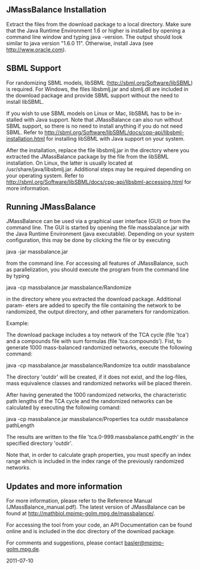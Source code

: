 
JMassBalance Installation
--------------------------

Extract the files from the download package to a local directory. Make sure that
the Java Runtime Environment 1.6 or higher is installed by opening a command
line window and typing java -version. The output should look similar to java
version "1.6.0 11". Otherwise, install Java (see http://www.oracle.com).


SBML Support
-------------

For randomizing SBML models, libSBML (http://sbml.org/Software/libSBML) is
required. For Windows, the files libsbmlj.jar and sbmlj.dll are included in the
download package and provide SBML support without the need to install libSBML.

If you wish to use SBML models on Linux or Mac, libSBML has to be in-
stalled with Java support. Note that JMassBalance can also run without SBML
support, so there is no need to install anything if you do not need SBML.
Refer to http://sbml.org/Software/libSBML/docs/cpp-api/libsbml-installation.html
for installing libSBML with Java support on your system.

After the installation, replace the file libsbmlj.jar in the directory where you
extracted the JMassBalance package by the file from the libSBML installation.
On Linux, the latter is usually located at /usr/share/java/libsbmlj.jar.
Additional steps may be required depending on your operating system. Refer
to http://sbml.org/Software/libSBML/docs/cpp-api/libsbml-accessing.html for
more information.


Running JMassBalance
---------------------

JMassBalance can be used via a graphical user interface (GUI) or from the
command line. The GUI is started by opening the file massbalance.jar with the
Java Runtime Environment (java executable). Depending on your system
configuration, this may be done by clicking the file or by executing 

java -jar massbalance.jar

from the command line. For accessing all features of JMassBalance, such as
parallelization, you should execute the program from the command line by typing

java -cp massbalance.jar massbalance/Randomize

in the directory where you extracted the download package. Additional param-
eters are added to specify the file containing the network to be randomized, the
output directory, and other parameters for randomization.

Example:

The download package includes a toy network of the TCA cycle (file 'tca') and
a compounds file with sum formulas (file 'tca.compounds'). Fist, to generate 1000
mass-balanced randomized networks, execute the following command:

java -cp massbalance.jar massbalance/Randomize tca outdir massbalance

The directory 'outdir' will be created, if it does not exist, and the log-files,
mass equivalence classes and randomized networks will be placed therein.

After having generated the 1000 randomized networks, the characteristic path
lengths of the TCA cycle and the randomized networks can be calculated by executing
the following comand:

java -cp massbalance.jar massbalance/Properties tca outdir massbalance pathLength

The results are written to the file 'tca.0-999.massbalance.pathLength' in the
specified directory 'outdir'.

Note that, in order to calculate graph properties, you must specify an index range
which is included in the index range of the previously randomized networks. 


Updates and more information
-----------------------------

For more information, please refer to the Reference Manual
(JMassBalance_manual.pdf). The latest version of JMassBalance can be found at 
http://mathbiol.mpimp-golm.mpg.de/massbalance/.

For accessing the tool from your code, an API Documentation can be found online
and is included in the doc directory of the download package.

For comments and suggestions, please contact basler@mpimp-golm.mpg.de.

2011-07-10
